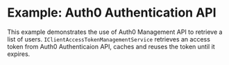 # Example: Auth0 Authentication API

This example demonstrates the use of Auth0 Management API to retrieve a list of users. `IClientAccessTokenManagementService` retrieves an access token from Auth0 Authenticaion API, caches and reuses the token until it expires.
